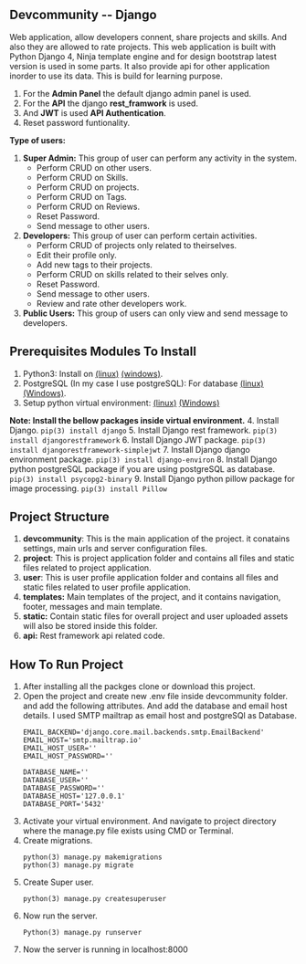 ## Devcommunity -- Django
Web application, allow developers connent, share projects and skills. And also they are allowed to rate projects.
This web application is built with Python Django 4, Ninja template engine and for design bootstrap latest version is used in some parts. It also provide api for other application inorder to use its data.
This is build for learning purpose.


1. For the **Admin Panel** the default django admin panel is used.
2. For the **API** the django **rest_framwork** is used.
3. And **JWT** is used **API Authentication**.
4. Reset password funtionality.

**Type of users:**
1. **Super Admin:** This group of user can perform any activity in the system.
    - Perform CRUD on other users.
    - Perform CRUD on Skills.
    - Perform CRUD on projects.
    - Perform CRUD on Tags.
    - Perform CRUD on Reviews.
    - Reset Password.
    - Send message to other users.
2. **Developers:** This group of user can perform certain activities.
    - Perform CRUD of projects only related to theirselves.
    - Edit their profile only.
    - Add new tags to their projects.
    - Perform CRUD on skills related to their selves only.
    - Reset Password.
    - Send message to other users.
    - Review and rate other developers work.
3. **Public Users:** This group of users can only view and send message to developers.

## Prerequisites Modules To Install
1. Python3: Install on [(linux)](https://docs.python-guide.org/starting/install3/linux/)  [(windows)](https://docs.python-guide.org/starting/install3/win/).
2. PostgreSQL (In my case I use postgreSQL): For database [(linux)](https://tecadmin.net/install-postgresql-server-on-ubuntu/) [(Windows)](https://www.guru99.com/download-install-postgresql.html).
3. Setup python virtual environment: [(linux)](https://www.liquidweb.com/kb/how-to-setup-a-python-virtual-environment-on-windows-10/) [(Windows)](https://www.liquidweb.com/kb/how-to-setup-a-python-virtual-environment-on-windows-10/)

**Note: Install the bellow packages inside virtual environment.**
4. Install Django.
    ```
    pip(3) install django
    ```
5. Install Django rest framework.
    ```
    pip(3) install djangorestframework
    ```
6. Install Django JWT package.
    ```
    pip(3) install djangorestframework-simplejwt
    ```
7. Install Django django environment package.
    ```
    pip(3) install django-environ
    ```
8. Install Django python postgreSQL package if you are using postgreSQL as database.
    ```
    pip(3) install psycopg2-binary
    ```
9. Install Django python pillow package for image processing.
    ```
    pip(3) install Pillow
    ```

## Project Structure
1. **devcommunity**: This is the main application of the project. it conatains settings, main urls and server configuration files.
2. **project**: This is project application folder and contains all files and static files related to project application.
2. **user**: This is user profile application folder and contains all files and static files related to user profile application.
4. **templates:** Main templates of the project, and it contains navigation, footer, messages and main template.
5. **static:** Contain static files for overall project and user uploaded assets will also be stored inside this folder.
6. **api:** Rest framework api related code.

## How To Run Project
1. After installing all the packges clone or download this project.
2. Open the project and create new .env file inside devcommunity folder. and add the following attributes. And add the database and email host details. I used SMTP mailtrap as email host and postgreSQl as Database.
    ```
    EMAIL_BACKEND='django.core.mail.backends.smtp.EmailBackend'
    EMAIL_HOST='smtp.mailtrap.io'
    EMAIL_HOST_USER=''
    EMAIL_HOST_PASSWORD=''

    DATABASE_NAME=''
    DATABASE_USER=''
    DATABASE_PASSWORD=''
    DATABASE_HOST='127.0.0.1'
    DATABASE_PORT='5432'
    ```
3. Activate your virtual environment. And navigate to project directory where the manage.py file exists using CMD or Terminal.
4. Create migrations.
    ```
    python(3) manage.py makemigrations
    python(3) manage.py migrate
    ```
4. Create Super user.
    ```
    python(3) manage.py createsuperuser
    ```
5. Now run the server.
    ```
    Python(3) manage.py runserver
    ```
6. Now the server is running in localhost:8000